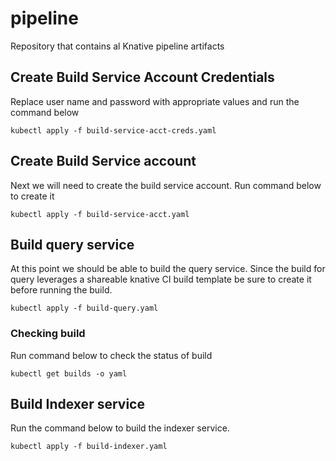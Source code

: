 # pipeline
Repository that contains al Knative pipeline artifacts

## Create Build Service Account Credentials
Replace user name and password with appropriate values and run the command below

```
kubectl apply -f build-service-acct-creds.yaml
```

## Create Build Service account
Next we will need to create the build service account. Run command below to create it

```
kubectl apply -f build-service-acct.yaml
```

## Build query service
At this point we should be able to build the query service. Since the build for query leverages a shareable knative CI build template be sure to create it before running the build.

```
kubectl apply -f build-query.yaml
```

### Checking build
Run command below to check the status of build

```
kubectl get builds -o yaml
```

## Build Indexer service
Run the command below to build the indexer service.

```
kubectl apply -f build-indexer.yaml
```

